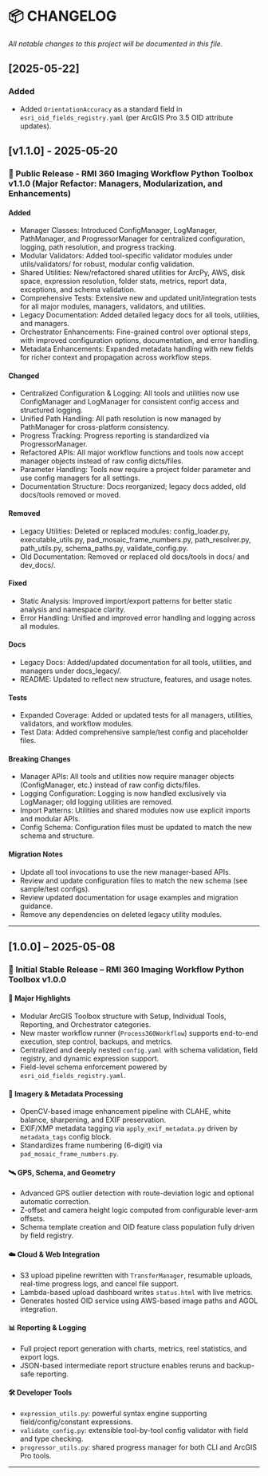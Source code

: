 # 📦 CHANGELOG

*All notable changes to this project will be documented in this file.*

## [2025-05-22]
### Added
- Added `OrientationAccuracy` as a standard field in `esri_oid_fields_registry.yaml` (per ArcGIS Pro 3.5 OID attribute updates). 

## [v1.1.0] - 2025-05-20
### 🚀 Public Release - RMI 360 Imaging Workflow Python Toolbox v1.1.0 (Major Refactor: Managers, Modularization, and Enhancements)
#### Added
- Manager Classes: Introduced ConfigManager, LogManager, PathManager, and ProgressorManager for centralized configuration, logging, path resolution, and progress tracking.
- Modular Validators: Added tool-specific validator modules under utils/validators/ for robust, modular config validation.
- Shared Utilities: New/refactored shared utilities for ArcPy, AWS, disk space, expression resolution, folder stats, metrics, report data, exceptions, and schema validation.
- Comprehensive Tests: Extensive new and updated unit/integration tests for all major modules, managers, validators, and utilities.
- Legacy Documentation: Added detailed legacy docs for all tools, utilities, and managers.
- Orchestrator Enhancements: Fine-grained control over optional steps, with improved configuration options, documentation, and error handling.
- Metadata Enhancements: Expanded metadata handling with new fields for richer context and propagation across workflow steps.

#### Changed
- Centralized Configuration & Logging: All tools and utilities now use ConfigManager and LogManager for consistent config access and structured logging.
- Unified Path Handling: All path resolution is now managed by PathManager for cross-platform consistency.
- Progress Tracking: Progress reporting is standardized via ProgressorManager.
- Refactored APIs: All major workflow functions and tools now accept manager objects instead of raw config dicts/files.
- Parameter Handling: Tools now require a project folder parameter and use config managers for all settings.
- Documentation Structure: Docs reorganized; legacy docs added, old docs/tools removed or moved.

#### Removed
- Legacy Utilities: Deleted or replaced modules: config_loader.py, executable_utils.py, pad_mosaic_frame_numbers.py, path_resolver.py, path_utils.py, schema_paths.py, validate_config.py.
- Old Documentation: Removed or replaced old docs/tools in docs/ and dev_docs/.

#### Fixed
- Static Analysis: Improved import/export patterns for better static analysis and namespace clarity.
- Error Handling: Unified and improved error handling and logging across all modules.

#### Docs
- Legacy Docs: Added/updated documentation for all tools, utilities, and managers under docs_legacy/.
- README: Updated to reflect new structure, features, and usage notes.

#### Tests
- Expanded Coverage: Added or updated tests for all managers, utilities, validators, and workflow modules.
- Test Data: Added comprehensive sample/test config and placeholder files.

#### Breaking Changes
- Manager APIs: All tools and utilities now require manager objects (ConfigManager, etc.) instead of raw config dicts/files.
- Logging Configuration: Logging is now handled exclusively via LogManager; old logging utilities are removed.
- Import Patterns: Utilities and shared modules now use explicit imports and modular APIs.
- Config Schema: Configuration files must be updated to match the new schema and structure.

#### Migration Notes
- Update all tool invocations to use the new manager-based APIs.
- Review and update configuration files to match the new schema (see sample/test configs).
- Review updated documentation for usage examples and migration guidance.
- Remove any dependencies on deleted legacy utility modules.

---

## [1.0.0] – 2025-05-08
### 🎉 Initial Stable Release – RMI 360 Imaging Workflow Python Toolbox v1.0.0
#### 🚀 Major Highlights
- Modular ArcGIS Toolbox structure with Setup, Individual Tools, Reporting, and Orchestrator categories.
- New master workflow runner (`Process360Workflow`) supports end-to-end execution, step control, backups, and metrics.
- Centralized and deeply nested `config.yaml` with schema validation, field registry, and dynamic expression support.
- Field-level schema enforcement powered by `esri_oid_fields_registry.yaml`.

#### 📸 Imagery & Metadata Processing
- OpenCV-based image enhancement pipeline with CLAHE, white balance, sharpening, and EXIF preservation.
- EXIF/XMP metadata tagging via `apply_exif_metadata.py` driven by `metadata_tags` config block.
- Standardizes frame numbering (6-digit) via `pad_mosaic_frame_numbers.py`.

#### 🛰️ GPS, Schema, and Geometry
- Advanced GPS outlier detection with route-deviation logic and optional automatic correction.
- Z-offset and camera height logic computed from configurable lever-arm offsets.
- Schema template creation and OID feature class population fully driven by field registry.

#### ☁️ Cloud & Web Integration
- S3 upload pipeline rewritten with `TransferManager`, resumable uploads, real-time progress logs, and cancel file support.
- Lambda-based upload dashboard writes `status.html` with live metrics.
- Generates hosted OID service using AWS-based image paths and AGOL integration.

#### 📊 Reporting & Logging
- Full project report generation with charts, metrics, reel statistics, and export logs.
- JSON-based intermediate report structure enables reruns and backup-safe reporting.

#### 🛠 Developer Tools
- `expression_utils.py`: powerful syntax engine supporting field/config/constant expressions.
- `validate_config.py`: extensible tool-by-tool config validator with field and type checking.
- `progressor_utils.py`: shared progress manager for both CLI and ArcGIS Pro tools.

---
